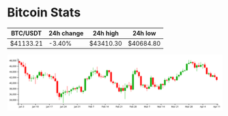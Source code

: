# Bitcoin Stats

BTC/USDT|24h change|24h high|24h low|
|---|---|---|---|
|$41133.21|-3.40%|$43410.30|$40684.80|

<img src="./chart.svg">
